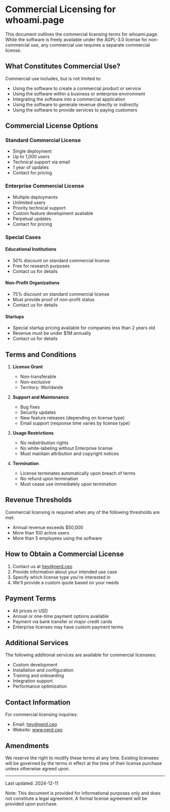 # Commercial Licensing for whoami.page

This document outlines the commercial licensing terms for whoami.page. While the software is freely available under the AGPL-3.0 license for non-commercial use, any commercial use requires a separate commercial license.

## What Constitutes Commercial Use?

Commercial use includes, but is not limited to:
- Using the software to create a commercial product or service
- Using the software within a business or enterprise environment
- Integrating the software into a commercial application
- Using the software to generate revenue directly or indirectly
- Using the software to provide services to paying customers

## Commercial License Options

### Standard Commercial License
- Single deployment
- Up to 1,000 users
- Technical support via email
- 1 year of updates
- Contact for pricing

### Enterprise Commercial License
- Multiple deployments
- Unlimited users
- Priority technical support
- Custom feature development available
- Perpetual updates
- Contact for pricing

### Special Cases

#### Educational Institutions
- 50% discount on standard commercial license
- Free for research purposes
- Contact us for details

#### Non-Profit Organizations
- 75% discount on standard commercial license
- Must provide proof of non-profit status
- Contact us for details

#### Startups
- Special startup pricing available for companies less than 2 years old
- Revenue must be under $1M annually
- Contact us for details

## Terms and Conditions

1. **License Grant**
   - Non-transferable
   - Non-exclusive
   - Territory: Worldwide

2. **Support and Maintenance**
   - Bug fixes
   - Security updates
   - New feature releases (depending on license type)
   - Email support (response time varies by license type)

3. **Usage Restrictions**
   - No redistribution rights
   - No white-labeling without Enterprise license
   - Must maintain attribution and copyright notices

4. **Termination**
   - License terminates automatically upon breach of terms
   - No refund upon termination
   - Must cease use immediately upon termination

## Revenue Thresholds

Commercial licensing is required when any of the following thresholds are met:
- Annual revenue exceeds $50,000
- More than 100 active users
- More than 5 employees using the software

## How to Obtain a Commercial License

1. Contact us at hey@nerd.ceo
2. Provide information about your intended use case
3. Specify which license type you're interested in
4. We'll provide a custom quote based on your needs

## Payment Terms

- All prices in USD
- Annual or one-time payment options available
- Payment via bank transfer or major credit cards
- Enterprise licenses may have custom payment terms

## Additional Services

The following additional services are available for commercial licensees:
- Custom development
- Installation and configuration
- Training and onboarding
- Integration support
- Performance optimization

## Contact Information

For commercial licensing inquiries:
- Email: hey@nerd.ceo
- Website: www.nerd.ceo

## Amendments

We reserve the right to modify these terms at any time. Existing licensees will be governed by the terms in effect at the time of their license purchase unless otherwise agreed upon.

---

Last updated: 2024-12-11

Note: This document is provided for informational purposes only and does not constitute a legal agreement. A formal license agreement will be provided upon purchase.

